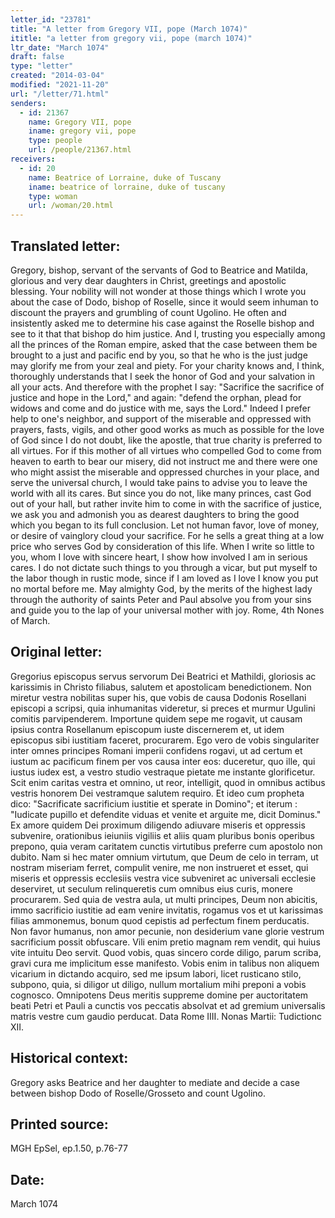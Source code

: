 ```yaml
---
letter_id: "23781"
title: "A letter from Gregory VII, pope (March 1074)"
ititle: "a letter from gregory vii, pope (march 1074)"
ltr_date: "March 1074"
draft: false
type: "letter"
created: "2014-03-04"
modified: "2021-11-20"
url: "/letter/71.html"
senders:
  - id: 21367
    name: Gregory VII, pope
    iname: gregory vii, pope
    type: people
    url: /people/21367.html
receivers:
  - id: 20
    name: Beatrice of Lorraine, duke of Tuscany
    iname: beatrice of lorraine, duke of tuscany
    type: woman
    url: /woman/20.html
---
```

<h2> Translated letter:</h2>Gregory, bishop, servant of the servants of God to Beatrice and Matilda, glorious and very dear daughters in Christ, greetings and apostolic blessing.
Your nobility will not wonder at those things which I wrote you about the case of Dodo, bishop of Roselle, since it would seem inhuman to discount the prayers and grumbling of count Ugolino.  He often and insistently asked me to determine his case against the Roselle bishop and see to it that that bishop do him justice.  And I, trusting you especially among all the princes of the Roman empire, asked that the case between them be brought to a just and pacific end by you, so that he who is the just judge may glorify me from your zeal and piety.  For your charity knows and, I think, thoroughly understands that I seek the honor of God and your salvation in all your acts.  And therefore with the prophet I say:  "Sacrifice the sacrifice of justice and hope in the Lord," and again:  "defend the orphan, plead for widows and come and do justice with me, says the Lord."  Indeed I prefer help to one's neighbor, and support of the miserable and oppressed with prayers, fasts, vigils, and other good works as much as possible for the love of God since I do not doubt, like the apostle, that true charity is preferred to all virtues.  For if this mother of all virtues who compelled God to come from heaven to earth to bear our misery, did not instruct me and there were one who might assist the miserable and oppressed churches in your place, and serve the universal church, I would take pains to advise you to leave the world with all its cares.  But since you do not, like many princes, cast God out of your hall, but rather invite him to come in with the sacrifice of justice, we ask you and admonish you as dearest daughters to bring the good which you began to its full conclusion.  Let not human favor, love of money, or desire of vainglory cloud your sacrifice.  For he sells a great thing at a low price who serves God by consideration of this life.
When I write so little to you, whom I love with sincere heart, I show how involved I am in serious cares.  I do not dictate such things to you through a vicar, but put myself to the labor though in rustic mode, since if I am loved as I love I know you put no mortal before me.
May almighty God, by the merits of the highest lady through the authority of saints Peter and Paul absolve you from your sins and guide you to the lap of your universal mother with joy.  Rome, 4th Nones of March.
<h2 class="mt-4"> Original letter:</h2>Gregorius episcopus servus servorum Dei Beatrici et Mathildi, gloriosis ac karissimis in Christo filiabus, salutem et apostolicam benedictionem.
Non miretur vestra nobilitas super his, que vobis de causa Dodonis Rosellani episcopi a scripsi, quia inhumanitas videretur, si preces et murmur Ugulini comitis parvipenderem. Importune quidem sepe me rogavit, ut causam ipsius contra Rosellanum episcopum iuste discernerem et, ut idem episcopus sibi iustitiam faceret, procurarem. Ego vero de vobis singulariter inter omnes principes Romani imperii confidens rogavi, ut ad certum et iustum ac pacificum finem per vos causa inter eos: duceretur, quo ille, qui iustus iudex est, a vestro studio vestraque pietate me instante glorificetur. Scit enim caritas vestra et omnino, ut reor, intelligit, quod in omnibus actibus vestris honorem Dei vestramque salutem requiro. Et ideo cum propheta dico: "Sacrificate sacrificium iustitie et sperate in Domino"; et iterum : "Iudicate pupillo et defendite viduas et venite et arguite me, dicit Dominus." Ex amore quidem Dei proximum diligendo adiuvare miseris et oppressis subvenire, orationibus ieiuniis vigiliis et aliis quam pluribus bonis operibus prepono, quia veram caritatem cunctis virtutibus preferre cum apostolo non dubito. Nam si hec mater omnium virtutum, que Deum de celo in terram, ut nostram miseriam ferret, compulit venire, me non instrueret et esset, qui miseris et oppressis ecclesiis vestra vice subveniret ac universali ecclesie deserviret, ut seculum relinqueretis cum omnibus eius curis, monere procurarem. Sed quia de vestra aula, ut multi principes, Deum non abicitis, immo sacrificio iustitie ad eam venire invitatis, rogamus vos et ut karissimas filias ammonemus, bonum quod cepistis ad perfectum finem perducatis. Non favor humanus, non amor pecunie, non desiderium vane glorie vestrum sacrificium possit obfuscare. Vili enim pretio magnam rem vendit, qui huius vite intuitu Deo servit. Quod vobis, quas sincero corde diligo, parum scriba, gravi cura me implicitum esse manifesto. Vobis enim in talibus non aliquem vicarium in dictando acquiro, sed me ipsum labori, licet rusticano stilo, subpono, quia, si diligor ut diligo, nullum mortalium mihi preponi a vobis cognosco.
Omnipotens Deus meritis suppreme domine per auctoritatem beati Petri et Pauli a cunctis vos peccatis absolvat et ad gremium universalis matris vestre cum gaudio perducat. Data Rome IIII. Nonas Martii: Tudictionc XII.
<h2 class="mt-4"> Historical context:</h2>Gregory asks Beatrice and her daughter to mediate and decide a case between bishop Dodo of Roselle/Grosseto and count Ugolino.
<h2 class="mt-4"> Printed source:</h2>MGH EpSel, ep.1.50, p.76-77
<h2 class="mt-4"> Date:</h2>March 1074